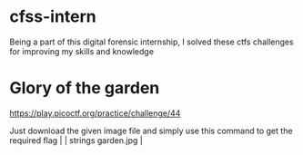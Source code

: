 # cfss-intern
Being a part of this digital forensic internship, I solved these ctfs challenges for improving my skills and knowledge

# Glory of the garden
https://play.picoctf.org/practice/challenge/44

Just download the given image file and simply use this command to get the required flag
|
| strings garden.jpg
|

